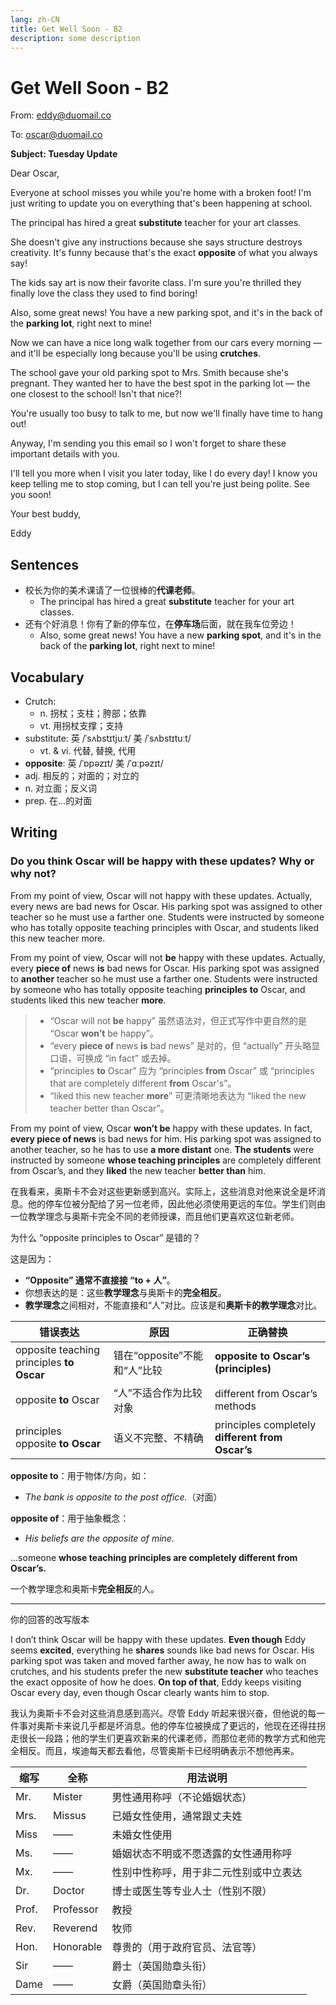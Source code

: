 ```yaml
---
lang: zh-CN
title: Get Well Soon - B2
description: some description
---
```


# Get Well Soon - B2

From: eddy@duomail.co

To: oscar@duomail.co

**Subject: Tuesday Update**

Dear Oscar,

Everyone at school misses you while you're home with a broken foot! I'm just writing to update you on everything that's been happening at school.

The principal has hired a great **substitute** teacher for your art classes.

She doesn't give any instructions because she says structure destroys creativity. It's funny because that's the exact **opposite** of what you always say!

The kids say art is now their favorite class. I'm sure you're thrilled they finally love the class they used to find boring!

Also, some great news! You have a new parking spot, and it's in the back of the **parking lot**, right next to mine!

Now we can have a nice long walk together from our cars every morning — and it'll be especially long because you'll be using **crutches**.

The school gave your old parking spot to Mrs. Smith because she's pregnant. They wanted her to have the best spot in the parking lot — the one closest to the school! Isn't that nice?!

You're usually too busy to talk to me, but now we'll finally have time to hang out!

Anyway, I'm sending you this email so I won't forget to share these important details with you.

I'll tell you more when I visit you later today, like I do every day! I know you keep telling me to stop coming, but I can tell you're just being polite. See you soon!

Your best buddy,

Eddy

## Sentences

- 校长为你的美术课请了一位很棒的**代课老师**。
  - The principal has hired a great **substitute** teacher for your art classes.
- 还有个好消息！你有了新的停车位，在**停车场**后面，就在我车位旁边！
  - Also, some great news! You have a new **parking spot**, and it's in the back of the **parking lot**, right next to mine!

## Vocabulary

- Crutch:
  - n. 拐杖；支柱；胯部；依靠
  - vt. 用拐杖支撑；支持
- substitute: 英 /ˈsʌbstɪtjuːt/ 美 /ˈsʌbstɪtuːt/
  - vt. & vi. 代替, 替换, 代用
- **opposite**: 英 /ˈɒpəzɪt/ 美 /ˈɑːpəzɪt/
- adj. 相反的；对面的；对立的
- n. 对立面；反义词
- prep. 在…的对面

## Writing

### Do you think Oscar will be happy with these updates? Why or why not?

From my point of view, Oscar will not happy with these updates. Actually, every news are bad news for Oscar. His parking spot was assigned to other teacher so he must use a farther one. Students were instructed by someone who has totally opposite teaching principles with Oscar, and students liked this new teacher more.

From my point of view, Oscar will not **be** happy with these updates. Actually, every **piece of** news **is** bad news for Oscar. His parking spot was assigned to **another** teacher so he must use a farther one. Students were instructed by someone who has totally opposite teaching **principles** **to** Oscar, and students liked this new teacher **more**.

> - “Oscar will not **be** happy” 虽然语法对，但正式写作中更自然的是 “Oscar **won’t** be happy”。
> - “every **piece of** news **is** bad news” 是对的，但 “actually” 开头略显口语，可换成 “in fact” 或去掉。
> - “principles **to** Oscar” 应为 “principles **from** Oscar” 或 “principles that are completely different **from** Oscar's”。
> - “liked this new teacher **more**” 可更清晰地表达为 “liked the new teacher better than Oscar”。

From my point of view, Oscar **won’t be** happy with these updates. In fact, **every piece of news** is bad news for him. His parking spot was assigned to another teacher, so he has to use **a more distant** one. **The students** were instructed by someone **whose teaching principles** are completely different from Oscar’s, and they **liked** the new teacher **better than** him.

在我看来，奥斯卡不会对这些更新感到高兴。实际上，这些消息对他来说全是坏消息。他的停车位被分配给了另一位老师，因此他必须使用更远的车位。学生们则由一位教学理念与奥斯卡完全不同的老师授课，而且他们更喜欢这位新老师。

为什么 “opposite principles to Oscar” 是错的？

这是因为：

- **“Opposite” 通常不直接接 “to + 人”**。
- 你想表达的是：这些**教学理念**与奥斯卡的**完全相反**。
- **教学理念**之间相对，不能直接和“人”对比。应该是和**奥斯卡的教学理念**对比。

| 错误表达                                  | 原因                         | 正确替换                                         |
| ----------------------------------------- | ---------------------------- | ------------------------------------------------ |
| opposite teaching principles **to Oscar** | 错在“opposite”不能和“人”比较 | **opposite to Oscar’s (principles)**             |
| opposite **to** Oscar                     | “人”不适合作为比较对象       | different from Oscar’s methods                   |
| principles opposite **to Oscar**          | 语义不完整、不精确           | principles completely **different from Oscar’s** |

**opposite to**：用于物体/方向，如：

- _The bank is opposite to the post office._（对面）

**opposite of**：用于抽象概念：

- _His beliefs are the opposite of mine._

...someone **whose teaching principles are completely different from Oscar’s.**

一个教学理念和奥斯卡**完全相反**的人。

---

你的回答的改写版本

I don’t think Oscar will be happy with these updates. **Even though** Eddy seems **excited**, everything he **shares** sounds like bad news for Oscar. His parking spot was taken and moved farther away, he now has to walk on crutches, and his students prefer the new **substitute teacher** who teaches the exact opposite of how he does. **On top of that**, Eddy keeps visiting Oscar every day, even though Oscar clearly wants him to stop.

我认为奥斯卡不会对这些消息感到高兴。尽管 Eddy 听起来很兴奋，但他说的每一件事对奥斯卡来说几乎都是坏消息。他的停车位被换成了更远的，他现在还得拄拐走很长一段路；他的学生们更喜欢新来的代课老师，而那位老师的教学方式和他完全相反。而且，埃迪每天都去看他，尽管奥斯卡已经明确表示不想他再来。

| 缩写  | 全称      | 用法说明                               |
| ----- | --------- | -------------------------------------- |
| Mr.   | Mister    | 男性通用称呼（不论婚姻状态）           |
| Mrs.  | Missus    | 已婚女性使用，通常跟丈夫姓             |
| Miss  | ——        | 未婚女性使用                           |
| Ms.   | ——        | 婚姻状态不明或不愿透露的女性通用称呼   |
| Mx.   | ——        | 性别中性称呼，用于非二元性别或中立表达 |
| Dr.   | Doctor    | 博士或医生等专业人士（性别不限）       |
| Prof. | Professor | 教授                                   |
| Rev.  | Reverend  | 牧师                                   |
| Hon.  | Honorable | 尊贵的（用于政府官员、法官等）         |
| Sir   | ——        | 爵士（英国勋章头衔）                   |
| Dame  | ——        | 女爵（英国勋章头衔）                   |
